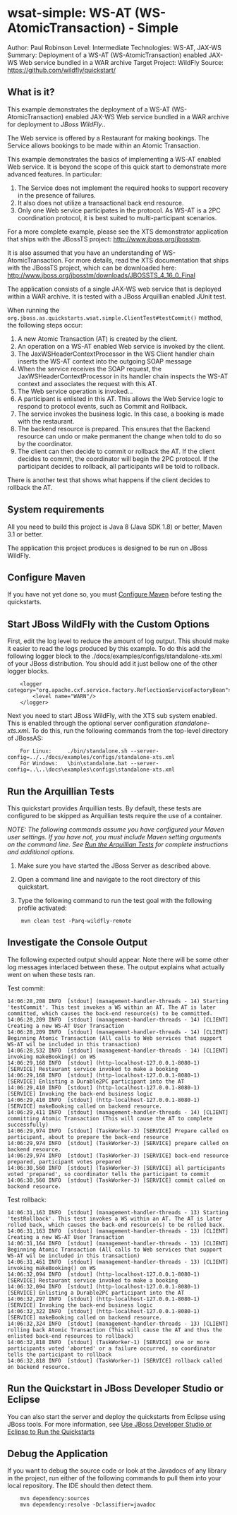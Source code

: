 wsat-simple: WS-AT (WS-AtomicTransaction) - Simple
==================================================
Author: Paul Robinson
Level: Intermediate
Technologies: WS-AT, JAX-WS
Summary: Deployment of a WS-AT (WS-AtomicTransaction) enabled JAX-WS Web service bundled in a WAR archive
Target Project: WildFly
Source: <https://github.com/wildfly/quickstart/>

What is it?
-----------

This example demonstrates the deployment of a WS-AT (WS-AtomicTransaction) enabled JAX-WS Web service bundled in a WAR archive for deployment to  *JBoss WildFly*..

The Web service is offered by a Restaurant for making bookings. The Service allows bookings to be made within an Atomic Transaction.

This example demonstrates the basics of implementing a WS-AT enabled Web service. It is beyond the scope of this quick start to demonstrate more advanced features. In particular:

1. The Service does not implement the required hooks to support recovery in the presence of failures.
2. It also does not utilize a transactional back end resource.
3. Only one Web service participates in the protocol. As WS-AT is a 2PC coordination protocol, it is best suited to multi-participant scenarios.

For a more complete example, please see the XTS demonstrator application that ships with the JBossTS project: http://www.jboss.org/jbosstm.

It is also assumed that you have an understanding of WS-AtomicTransaction. For more details, read the XTS documentation that ships with the JBossTS project, which can be downloaded here: http://www.jboss.org/jbosstm/downloads/JBOSSTS_4_16_0_Final

The application consists of a single JAX-WS web service that is deployed within a WAR archive. It is tested with a JBoss Arquillian enabled JUnit test.

When running the `org.jboss.as.quickstarts.wsat.simple.ClientTest#testCommit()` method, the following steps occur:

1. A new Atomic Transaction (AT) is created by the client.
2. An operation on a WS-AT enabled Web service is invoked by the client.
3. The JaxWSHeaderContextProcessor in the WS Client handler chain inserts the WS-AT context into the outgoing SOAP message
4. When the service receives the SOAP request, the JaxWSHeaderContextProcessor in its handler chain inspects the WS-AT context and associates the request with this AT.
5. The Web service operation is invoked...
6. A participant is enlisted in this AT. This allows the Web Service logic to respond to protocol events, such as Commit and Rollback.
7. The service invokes the business logic. In this case, a booking is made with the restaurant.
8. The backend resource is prepared. This ensures that the Backend resource can undo or make permanent the change when told to do so by the coordinator.
10. The client can then decide to commit or rollback the AT. If the client decides to commit, the coordinator will begin the 2PC protocol. If the participant decides to rollback, all participants will be told to rollback.

There is another test that shows what happens if the client decides to rollback the AT.


System requirements
-------------------

All you need to build this project is Java 8 (Java SDK 1.8) or better, Maven 3.1 or better.

The application this project produces is designed to be run on JBoss WildFly.

 
Configure Maven
---------------

If you have not yet done so, you must [Configure Maven](../README.md#mavenconfiguration) before testing the quickstarts.


Start JBoss WildFly with the Custom Options
----------------------

First, edit the log level to reduce the amount of log output. This should make it easier to read the logs produced by this example. To do this add the
following logger block to the ./docs/examples/configs/standalone-xts.xml of your JBoss distribution. You should add it just bellow one of the other logger blocks.

        <logger category="org.apache.cxf.service.factory.ReflectionServiceFactoryBean">
            <level name="WARN"/>
        </logger>         

Next you need to start JBoss WildFly, with the XTS sub system enabled. This is enabled through the optional server configuration *standalone-xts.xml*. To do this, run the following commands from the top-level directory of JBossAS:

        For Linux:     ./bin/standalone.sh --server-config=../../docs/examples/configs/standalone-xts.xml
        For Windows:   \bin\standalone.bat --server-config=..\..\docs\examples\configs\standalone-xts.xml


Run the Arquillian Tests 
-------------------------

This quickstart provides Arquillian tests. By default, these tests are configured to be skipped as Arquillian tests require the use of a container. 

_NOTE: The following commands assume you have configured your Maven user settings. If you have not, you must include Maven setting arguments on the command line. See [Run the Arquillian Tests](../README.md#arquilliantests) for complete instructions and additional options._

1. Make sure you have started the JBoss Server as described above.
2. Open a command line and navigate to the root directory of this quickstart.
3. Type the following command to run the test goal with the following profile activated:

        mvn clean test -Parq-wildfly-remote


Investigate the Console Output
----------------------------

The following expected output should appear. Note there will be some other log messages interlaced between these. The output explains what actually went on when these tests ran.

Test commit:

    14:06:28,208 INFO  [stdout] (management-handler-threads - 14) Starting 'testCommit'. This test invokes a WS within an AT. The AT is later committed, which causes the back-end resource(s) to be committed.
    14:06:28,209 INFO  [stdout] (management-handler-threads - 14) [CLIENT] Creating a new WS-AT User Transaction
    14:06:28,209 INFO  [stdout] (management-handler-threads - 14) [CLIENT] Beginning Atomic Transaction (All calls to Web services that support WS-AT wil be included in this transaction)
    14:06:28,532 INFO  [stdout] (management-handler-threads - 14) [CLIENT] invoking makeBooking() on WS
    14:06:29,168 INFO  [stdout] (http-localhost-127.0.0.1-8080-1) [SERVICE] Restaurant service invoked to make a booking
    14:06:29,168 INFO  [stdout] (http-localhost-127.0.0.1-8080-1) [SERVICE] Enlisting a Durable2PC participant into the AT
    14:06:29,410 INFO  [stdout] (http-localhost-127.0.0.1-8080-1) [SERVICE] Invoking the back-end business logic
    14:06:29,410 INFO  [stdout] (http-localhost-127.0.0.1-8080-1) [SERVICE] makeBooking called on backend resource.
    14:06:29,411 INFO  [stdout] (management-handler-threads - 14) [CLIENT] committing Atomic Transaction (This will cause the AT to complete successfully)
    14:06:29,974 INFO  [stdout] (TaskWorker-3) [SERVICE] Prepare called on participant, about to prepare the back-end resource
    14:06:29,974 INFO  [stdout] (TaskWorker-3) [SERVICE] prepare called on backend resource.
    14:06:29,974 INFO  [stdout] (TaskWorker-3) [SERVICE] back-end resource prepared, participant votes prepared
    14:06:30,560 INFO  [stdout] (TaskWorker-3) [SERVICE] all participants voted 'prepared', so coordinator tells the participant to commit
    14:06:30,560 INFO  [stdout] (TaskWorker-3) [SERVICE] commit called on backend resource.

Test rollback:

    14:06:31,163 INFO  [stdout] (management-handler-threads - 13) Starting 'testRollback'. This test invokes a WS within an AT. The AT is later rolled back, which causes the back-end resource(s) to be rolled back.
    14:06:31,163 INFO  [stdout] (management-handler-threads - 13) [CLIENT] Creating a new WS-AT User Transaction
    14:06:31,164 INFO  [stdout] (management-handler-threads - 13) [CLIENT] Beginning Atomic Transaction (All calls to Web services that support WS-AT wil be included in this transaction)
    14:06:31,461 INFO  [stdout] (management-handler-threads - 13) [CLIENT] invoking makeBooking() on WS
    14:06:32,094 INFO  [stdout] (http-localhost-127.0.0.1-8080-1) [SERVICE] Restaurant service invoked to make a booking
    14:06:32,094 INFO  [stdout] (http-localhost-127.0.0.1-8080-1) [SERVICE] Enlisting a Durable2PC participant into the AT
    14:06:32,297 INFO  [stdout] (http-localhost-127.0.0.1-8080-1) [SERVICE] Invoking the back-end business logic
    14:06:32,322 INFO  [stdout] (http-localhost-127.0.0.1-8080-1) [SERVICE] makeBooking called on backend resource.
    14:06:32,324 INFO  [stdout] (management-handler-threads - 13) [CLIENT] rolling back Atomic Transaction (This will cause the AT and thus the enlisted back-end resources to rollback)
    14:06:32,818 INFO  [stdout] (TaskWorker-1) [SERVICE] one or more participants voted 'aborted' or a failure occurred, so coordinator tells the participant to rollback
    14:06:32,818 INFO  [stdout] (TaskWorker-1) [SERVICE] rollback called on backend resource.


Run the Quickstart in JBoss Developer Studio or Eclipse
-------------------------------------
You can also start the server and deploy the quickstarts from Eclipse using JBoss tools. For more information, see [Use JBoss Developer Studio or Eclipse to Run the Quickstarts](../README.md#useeclipse) 


Debug the Application
------------------------------------

If you want to debug the source code or look at the Javadocs of any library in the project, run either of the following commands to pull them into your local repository. The IDE should then detect them.

        mvn dependency:sources
        mvn dependency:resolve -Dclassifier=javadoc